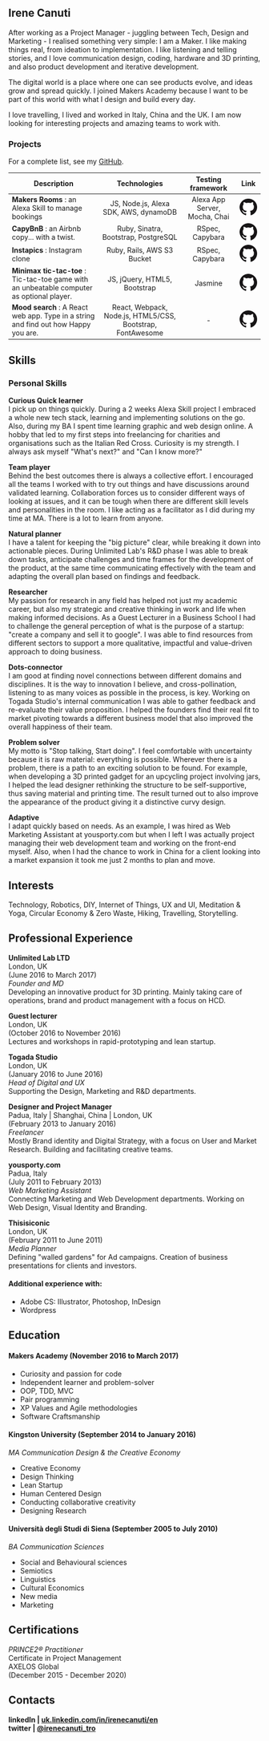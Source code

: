 ## Irene Canuti

After working as a Project Manager - juggling between Tech, Design and Marketing - I realised something very simple: I am a Maker. I like making things real, from ideation to implementation. I like listening and telling stories, and I love communication design, coding, hardware and 3D printing, and also product development and iterative development.   

The digital world is a place where one can see products evolve, and ideas grow and spread quickly. I joined Makers Academy because I want to be part of this world with what I design and build every day.

I love travelling, I lived and worked in Italy, China and the UK. I am now looking for interesting projects and amazing teams to work with.

### Projects

For a complete list, see my [GitHub](https://github.com/nenoch?tab=repositories).

| Description        | Technologies           | Testing framework  | Link |
| ------------------ |:----------------------:| :------------------:| :----: |
| **Makers Rooms** : an Alexa Skill to manage bookings |JS, Node.js, Alexa SDK, AWS, dynamoDB          | Alexa App Server, Mocha, Chai | [![Project's GitHub Repository](imgs/GitHub-Mark-64px.png)](https://github.com/nenoch/Alexa-book-events)|
| **CapyBnB** : an Airbnb copy... with a twist. |Ruby, Sinatra, Bootstrap, PostgreSQL   | RSpec, Capybara | [![Project's GitHub Repository](imgs/GitHub-Mark-64px.png)](https://github.com/nenoch/makers-bnb)|
| **Instapics** : Instagram clone |Ruby, Rails, AWS S3 Bucket  | RSpec, Capybara | [![Project's GitHub Repository](imgs/GitHub-Mark-64px.png)](https://github.com/nenoch/instagram-challenge)|
| **Minimax tic-tac-toe** : Tic-tac-toe game with an unbeatable computer as optional player. |JS, jQuery, HTML5, Bootstrap  | Jasmine | [![Project's GitHub Repository](imgs/GitHub-Mark-64px.png)](https://github.com/nenoch/minimax-tic-tac-toe)|
| **Mood search** : A React web app. Type in a string and find out how Happy you are. |React, Webpack, Node.js, HTML5/CSS, Bootstrap, FontAwesome | - | [![Project's GitHub Repository](imgs/GitHub-Mark-64px.png)](https://github.com/nenoch/mood-search)|

## Skills

### Personal Skills

**Curious Quick learner**   
I pick up on things quickly. During a 2 weeks Alexa Skill project I embraced a whole new tech stack, learning and implementing solutions on the go. Also, during my BA I spent time learning graphic and web design online. A hobby that led to my first steps into freelancing for charities and organisations such as the Italian Red Cross. Curiosity is my strength. I always ask myself "What's next?" and "Can I know more?"  

**Team player**   
Behind the best outcomes there is always a collective effort. I encouraged all the teams I worked with to try out things and have discussions around validated learning. Collaboration forces us to consider different ways of looking at issues, and it can be tough when there are different skill levels and personalities in the room. I like acting as a facilitator as I did during my time at MA. There is a lot to learn from anyone.

**Natural planner**   
I have a talent for keeping the "big picture" clear, while breaking it down into actionable pieces. During Unlimited Lab's R&D phase I was able to break down tasks, anticipate challenges and time frames for the development of the product, at the same time communicating effectively with the team and adapting the overall plan based on findings and feedback.

**Researcher**  
My passion for research in any field has helped not just my academic career, but also my strategic and creative thinking in work and life when making informed decisions. As a Guest Lecturer in a Business School I had to challenge the general perception of what is the purpose of a startup: "create a company and sell it to google". I was able to find resources from different sectors to support a more qualitative, impactful and value-driven approach to doing business.

**Dots-connector**  
I am good at finding novel connections between different domains and disciplines. It is the way to innovation I believe, and cross-pollination, listening to as many voices as possible in the process, is key. Working on Togada Studio's internal communication I was able to gather feedback and re-evaluate their value proposition. I helped the founders find their real fit to market pivoting towards a different business model that also improved the overall happiness of their team.

**Problem solver**   
My motto is "Stop talking, Start doing". I feel comfortable with uncertainty because it is raw material: everything is possible. Wherever there is a problem, there is a path to an exciting solution to be found. For example, when developing a 3D printed gadget for an upcycling project involving jars, I helped the lead designer rethinking the structure to be self-supportive, thus saving material and printing time. The result turned out to also improve the appearance of the product giving it a distinctive curvy design.

**Adaptive**  
I adapt quickly based on needs. As an example, I was hired as Web Marketing Assistant at yousporty.com but when I left I was actually project managing their web development team and working on the front-end myself. Also, when I had the chance to work in China for a client looking into a market expansion it took me just 2 months to plan and move.

## Interests

Technology, Robotics, DIY, Internet of Things, UX and UI, Meditation & Yoga, Circular Economy & Zero Waste, Hiking, Travelling, Storytelling.

## Professional Experience

**Unlimited Lab LTD**     
London, UK   
(June 2016 to March 2017)    
*Founder and MD*   
Developing an innovative product for 3D printing. Mainly taking care of operations, brand and product management with a focus on HCD.

**Guest lecturer**     
London, UK   
(October 2016 to November 2016)     
Lectures and workshops in rapid-prototyping and lean startup.

**Togada Studio**    
London, UK    
(January 2016 to June 2016)   
*Head of Digital and UX*   
Supporting the Design, Marketing and R&D departments.

**Designer and Project Manager**   
Padua, Italy | Shanghai, China | London, UK    
(February 2013 to January 2016)    
*Freelancer*  
Mostly Brand identity and Digital Strategy, with a focus on User and Market Research. Building and facilitating creative teams.

**yousporty.com**   
Padua, Italy   
(July 2011 to February 2013)   
*Web Marketing Assistant*   
Connecting Marketing and Web Development departments. Working on Web Design, Visual Identity and Branding.

**Thisisiconic**   
London, UK    
(February 2011 to June 2011)   
*Media Planner*   
Defining "walled gardens" for Ad campaigns.
Creation of business presentations for clients and investors.  

#### Additional experience with:   

- Adobe CS: Illustrator, Photoshop, InDesign
- Wordpress

## Education

#### Makers Academy (November 2016 to March 2017)

- Curiosity and passion for code
- Independent learner and problem-solver
- OOP, TDD, MVC
- Pair programming
- XP Values and Agile methodologies
- Software Craftsmanship

#### Kingston University (September 2014 to January 2016)
*MA Communication Design & the Creative Economy*
- Creative Economy
- Design Thinking
- Lean Startup
- Human Centered Design
- Conducting collaborative creativity
- Designing Research

#### Università degli Studi di Siena (September 2005 to July 2010)
*BA Communication Sciences*
- Social and Behavioural sciences
- Semiotics
- Linguistics
- Cultural Economics
- New media
- Marketing

## Certifications

*PRINCE2® Practitioner*  
Certificate in Project Management   
AXELOS Global   
(December 2015 - December 2020)


## Contacts

**linkedIn | [uk.linkedin.com/in/irenecanuti/en](https://uk.linkedin.com/in/irenecanuti/en
)**   
**twitter | [@irenecanuti_tro ](https://twitter.com/irenecanuti_tro
)**
